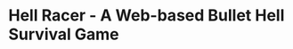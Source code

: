 
Hell Racer - A Web-based Bullet Hell Survival Game
==================================================

